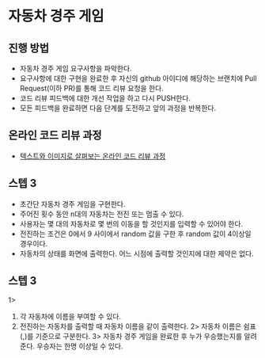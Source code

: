 # 자동차 경주 게임
## 진행 방법
* 자동차 경주 게임 요구사항을 파악한다.
* 요구사항에 대한 구현을 완료한 후 자신의 github 아이디에 해당하는 브랜치에 Pull Request(이하 PR)를 통해 코드 리뷰 요청을 한다.
* 코드 리뷰 피드백에 대한 개선 작업을 하고 다시 PUSH한다.
* 모든 피드백을 완료하면 다음 단계를 도전하고 앞의 과정을 반복한다.

## 온라인 코드 리뷰 과정
* [텍스트와 이미지로 살펴보는 온라인 코드 리뷰 과정](https://github.com/next-step/nextstep-docs/tree/master/codereview)

## 스텝 3

* 초간단 자동차 경주 게임을 구현한다.
* 주어진 횟수 동안 n대의 자동차는 전진 또는 멈출 수 있다.
* 사용자는 몇 대의 자동차로 몇 번의 이동을 할 것인지를 입력할 수 있어야 한다.
*  전진하는 조건은 0에서 9 사이에서 random 값을 구한 후 random 값이 4이상일 경우이다.
*  자동차의 상태를 화면에 출력한다. 어느 시점에 출력할 것인지에 대한 제약은 없다.

## 스텝 3
1> 
1. 각 자동차에 이름을 부여할 수 있다. 
2. 전진하는 자동차를 출력할 때 자동차 이름을 같이 출력한다.
2> 자동차 이름은 쉼표(,)를 기준으로 구분한다.
3> 자동차 경주 게임을 완료한 후 누가 우승했는지를 알려준다. 우승자는 한명 이상일 수 있다.
